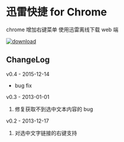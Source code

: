 # 迅雷快捷 for Chrome
chrome 增加右键菜单
使用迅雷离线下载 web 端

[![download](https://developers.google.com/chrome/web-store/images/branding/ChromeWebStore_BadgeWBorder_v2_206x58.png)](https://chrome.google.com/webstore/detail/%E8%BF%85%E9%9B%B7%E5%BF%AB%E6%8D%B7/dddcejkalllobbpblapmkgnnehcfagdf?hl=zh-CN&gl=001)

## ChangeLog
v0.4 - 2015-12-14
  - bug fix

v0.3 - 2013-01-01
  1. 修复获取不到选中文本内容的 bug

v0.2 - 2013-12-17

  1. 对选中文字链接的右键支持
